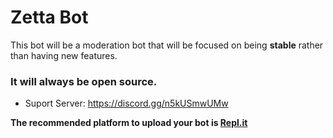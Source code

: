 # Zetta Bot
This bot will be a moderation bot that will be focused on being **stable** rather than having new features.

### It will always be open source.

- Suport Server: https://discord.gg/n5kUSmwUMw

**The recommended platform to upload your bot is [Repl.it](https://repl.it)**

